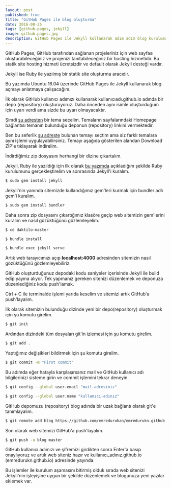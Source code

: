 ```yaml
---
layout: post
published: true
title: "GitHub Pages ile blog oluşturma"
date: 2016-08-25
tags: [github-pages, jekyll]
image: github.pages.jpg
description: GitHub Pages ile Jekyll kullanarak adım adım blog kurulumu
---
```



GitHub Pages, GitHub tarafından sağlanan projeleriniz için web sayfası oluşturabileceğiniz ve projenizi tanıtabileceğiniz bir hosting hizmetidir. Bu statik site hosting hizmeti ücretsizdir ve default olarak Jekyll desteği vardır.

<center>
	<amp-img width="500" height="300" layout="responsive" src="/assets/images/github.pages.jpg"></amp-img>
</center>


Jekyll ise Ruby ile yazılmış bir statik site oluşturma aracıdır.

Bu yazımda Ubuntu 16.04 üzerinde GitHub Pages ile Jekyll kullanarak blog açmayı anlatmaya çalışacağım.


İlk olarak GitHub kullanıcı adımızı kullanarak kullanıcıadı.github.io adında bir depo (repository) oluşturuyoruz. Daha önceden aynı isimle oluşturduğum için uyarı verdi ama sizde bu uyarı olmayacaktır.

<center>
	<amp-img width="902" height="660" layout="responsive" src="/assets/images/repository-olusturma.png"></amp-img>
</center>


Şimdi [şu adresten](http://jekyllthemes.org/) bir tema seçelim. Temaların sayfalarındaki Homepage bağlantısı temanın bulunduğu deponun (repository) linkini vermektedir.

Ben bu seferlik [şu adreste](https://github.com/kronik3r/daktilo) bulunan temayı seçtim ama siz farklı temalara aynı işlemi uygulayabilirsiniz. Temayı aşağıda gösterilen alandan Download ZIP'e tıklayarak indirelim.

<center>
	<amp-img width="1138" height="575" layout="responsive" src="/assets/images/download-repository.png"></amp-img>
</center>


İndirdiğimiz zip dosyasını herhangi bir dizine çıkartalım.


Jekyll, Ruby ile yazıldığı için ilk olarak [bu yazımda](https://emredurukn.github.io/2016/08/19/ubuntu-uzerinde-rails-kurulumu.html) açıkladığım şekilde Ruby kurulumunu gerçekleştirelim ve sonrasında Jekyll'i kuralım. 

```bash
$ sudo gem install jekyll
```

Jekyll'nin yanında sitemizde kullandığımız gem'leri kurmak için bundler adlı gem'i kuralım. 

```bash
$ sudo gem install bundler
```

Daha sonra zip dosyasını çıkartığımız klasöre geçip web sitemizin gem'lerini kuralım ve nasıl gözüktüğünü gözlemleyelim.

```bash
$ cd daktilo-master

$ bundle install

$ bundle exec jekyll serve
```

Artık web tarayıcımızı açıp **localhost:4000** adresinden sitemizin nasıl gözüktüğünü gözlemleyebiliriz. 

<center>
	<amp-img width="718" height="381" layout="responsive" src="/assets/images/local-jekyll.png"></amp-img>
</center>


GitHub oluşturduğunuz depodaki kodu saniyeler içerisinde Jekyll ile build edip yayına alıyor. Tek yapmanız gereken sitenizi düzenlemek ve deponuza düzenlediğiniz kodu push'lamak.

Ctrl + C ile terminalde işlemi yarıda keselim ve sitemizi artık GitHub'a push'layalım.


İlk olarak sitemizin bulunduğu dizinde yeni bir depo(repository) oluşturmak için şu komutu girelim.  

```bash
$ git init
```

Ardından dizindeki tüm dosyaları git'in izlemesi için şu komutu girelim.

```bash
$ git add .
```

Yaptığımız değişikleri bildirmek için şu komutu girelim.

```bash
$ git commit -m "First commit"
```

Bu adımda eğer hatayla karşılaşırsanız mail ve GitHub kullanıcı adı bilgilerinizi sisteme girin ve commit işlemini tekrar deneyin.

```bash
$ git config --global user.email "mail-adresiniz"

$ git config --global user.name "kullanıcı-adınız"
```

GitHub depomuzu (repository) blog adında bir uzak bağlantı olarak git'e tanımlayalım.

```bash
$ git remote add blog https://github.com/emredurukan/emredurukn.github.io.git
```

Son olarak web sitemizi GitHub'a push'layalım.

```bash
$ git push -u blog master
```

GitHub kullanıcı adımızı ve şifremizi girdikten sonra Enter'a basıp onaylıyoruz ve artık web siteniz hazır ve kullanıcı_adınız.github.io (emredurukn.github.io) adresinde yayında.


Bu işlemler ile kurulum aşamasını bitirmiş olduk sırada web sitenizi Jekyll'nin işleyişine uygun bir şekilde düzenlemek ve blogunuza yeni yazılar eklemek var.
